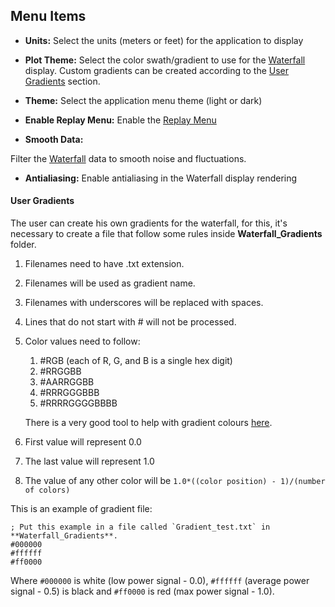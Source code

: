 ## Menu Items

- **Units:**
Select the units (meters or feet) for the application to display

- **Plot Theme:**
Select the color swath/gradient to use for the [Waterfall](home#waterfall) display. Custom gradients can be created according to the [User Gradients](#user-gradients) section.

- **Theme:**
Select the application menu theme (light or dark)

- **Enable Replay Menu:**
Enable the [Replay Menu](replay-data)

- **Smooth Data:**

Filter the [Waterfall](home#main-application-interface) data to smooth noise and fluctuations.

- **Antialiasing:**
Enable antialiasing in the Waterfall display rendering


#### User Gradients

The user can create his own gradients for the waterfall, for this, it's necessary to create a file that follow some rules inside **Waterfall_Gradients** folder.

1. Filenames need to have .txt extension.
2. Filenames will be used as gradient name.
3. Filenames with underscores will be replaced with spaces.
4. Lines that do not start with # will not be processed.
5. Color values need to follow:
    1. #RGB (each of R, G, and B is a single hex digit)
    2. #RRGGBB
    3. #AARRGGBB
    4. #RRRGGGBBB
    5. #RRRRGGGGBBBB

    There is a very good tool to help with gradient colours [here](http://www.perbang.dk/rgbgradient/).
6. First value will represent 0.0
7. The last value will represent 1.0
8. The value of any other color will be `1.0*((color position) - 1)/(number of colors)`

This is an example of gradient file:
```
; Put this example in a file called `Gradient_test.txt` in **Waterfall_Gradients**.
#000000
#ffffff
#ff0000
```

Where `#000000` is white (low power signal - 0.0), `#ffffff` (average power signal - 0.5) is black and `#ff0000` is red (max power signal - 1.0).
